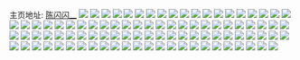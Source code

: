 主页地址: [陈闪闪__](https://weibo.com/u/2809529033) 
![](https://wx4.sinaimg.cn/mw2000/a77602c9gy1fya1jszlygj21kw16oe84.jpg) 
![](https://wx4.sinaimg.cn/mw2000/a77602c9gy1fya1jia4a3j21kw16ou0z.jpg) 
![](https://wx4.sinaimg.cn/mw2000/a77602c9gy1fya1k5ltx8j21kw16o1l0.jpg) 
![](https://wx4.sinaimg.cn/mw2000/a77602c9gy1fya1khja7ij20zx1fcu0y.jpg) 
![](https://wx4.sinaimg.cn/mw2000/a77602c9gy1fya1kphh6bj216o1kwb2b.jpg) 
![](https://wx4.sinaimg.cn/mw2000/a77602c9gy1fya1kw7rnsj21611e3hdv.jpg) 
![](https://wx4.sinaimg.cn/mw2000/a77602c9gy1fyadvq0jc9j22c03407ws.jpg) 
![](https://wx4.sinaimg.cn/mw2000/a77602c9gy1fyadv1rlagj20v915cn9w.jpg) 
![](https://wx4.sinaimg.cn/mw2000/a77602c9gy1fya9oqhgupj21kw16o4qr.jpg) 
![](https://wx4.sinaimg.cn/mw2000/a77602c9ly1fxc75g7b8mj21kw16oe85.jpg) 
![](https://wx4.sinaimg.cn/mw2000/a77602c9ly1fxc75irnhfj21kw16ob2c.jpg) 
![](https://wx4.sinaimg.cn/mw2000/a77602c9ly1fxc75ezch3j20qo0zk18n.jpg) 
![](https://wx4.sinaimg.cn/mw2000/a77602c9ly1fxc75jxnddj21kw16ob2d.jpg) 
![](https://wx4.sinaimg.cn/mw2000/a77602c9ly1fxc75kerv1j20qp0r9akq.jpg) 
![](https://wx4.sinaimg.cn/mw2000/a77602c9ly1fxc75q5x7mj20qo0zk4ar.jpg) 
![](https://wx4.sinaimg.cn/mw2000/a77602c9ly1fxc75km0gqj20qo0zk13t.jpg) 
![](https://wx4.sinaimg.cn/mw2000/a77602c9ly1fxc75l4ijfj216o1kwhdu.jpg) 
![](https://wx4.sinaimg.cn/mw2000/a77602c9ly1fxc75lk5ruj20zk0qoguq.jpg) 
![](https://wx4.sinaimg.cn/mw2000/a77602c9gy1fwbk0ilr6oj20zv0zvb2a.jpg) 
![](https://wx4.sinaimg.cn/mw2000/a77602c9gy1fwbk0lswf9j216o1kwqv7.jpg) 
![](https://wx4.sinaimg.cn/mw2000/a77602c9gy1fwbk0o78gkj22c0340kjl.jpg) 
![](https://wx4.sinaimg.cn/mw2000/a77602c9gy1fwbk0qpejwj22c02c07wj.jpg) 
![](https://wx4.sinaimg.cn/mw2000/a77602c9ly1fv4m4m6605j20qo0zk112.jpg) 
![](https://wx4.sinaimg.cn/mw2000/a77602c9ly1fv4m4nvag3j20zk0qo47t.jpg) 
![](https://wx4.sinaimg.cn/mw2000/a77602c9ly1fv4m4olgsgj20zk0qo7d3.jpg) 
![](https://wx4.sinaimg.cn/mw2000/a77602c9ly1fv4m4paa7wj20qo0zkago.jpg) 
![](https://wx4.sinaimg.cn/mw2000/a77602c9ly1fv4m4q0o9qj20qo0zkaim.jpg) 
![](https://wx4.sinaimg.cn/mw2000/a77602c9ly1fv4m4qmin9j20qo0zkqbo.jpg) 
![](https://wx4.sinaimg.cn/mw2000/a77602c9ly1fv4m4rf1i6j20qo0zkgst.jpg) 
![](https://wx4.sinaimg.cn/mw2000/a77602c9ly1fv4m4sckonj20qo0zkk2w.jpg) 
![](https://wx4.sinaimg.cn/mw2000/a77602c9ly1fv4m4j0zfwj20zk0qo116.jpg) 
![](https://wx4.sinaimg.cn/mw2000/a77602c9ly1fukkkcnl9tj20vd0qon3h.jpg) 
![](https://wx4.sinaimg.cn/mw2000/a77602c9ly1fukkkd4rtaj20qo0zk448.jpg) 
![](https://wx4.sinaimg.cn/mw2000/a77602c9ly1fukkkcbkcij20zk0qo13n.jpg) 
![](https://wx4.sinaimg.cn/mw2000/a77602c9ly1fukkkdhpt3j20qo0yn7a5.jpg) 
![](https://wx4.sinaimg.cn/mw2000/a77602c9ly1fukkke7gnuj20qo0zkthb.jpg) 
![](https://wx4.sinaimg.cn/mw2000/a77602c9ly1fukkkepbjsj20qo13j12g.jpg) 
![](https://wx4.sinaimg.cn/mw2000/a77602c9ly1fts2u85zw3j20qo0qo10n.jpg) 
![](https://wx4.sinaimg.cn/mw2000/a77602c9ly1fts2u7l05jj20qo0qok04.jpg) 
![](https://wx4.sinaimg.cn/mw2000/a77602c9ly1fts2u8omtqj20qo0qo42e.jpg) 
![](https://wx4.sinaimg.cn/mw2000/a77602c9ly1fts2u99tlpj20qo0zk0zm.jpg) 
![](https://wx4.sinaimg.cn/mw2000/a77602c9ly1fts2ua0cauj20qo0zk48c.jpg) 
![](https://wx4.sinaimg.cn/mw2000/a77602c9ly1fts2uatn4pj20qo0qogxs.jpg) 
![](https://wx4.sinaimg.cn/mw2000/a77602c9ly1ftl1o5z713j20qq0qoaba.jpg) 
![](https://wx4.sinaimg.cn/mw2000/a77602c9ly1ftl1o6dibgj20qq0qo40g.jpg) 
![](https://wx4.sinaimg.cn/mw2000/a77602c9ly1ftl1o4xwllj20qq0qomyt.jpg) 
![](https://wx4.sinaimg.cn/mw2000/a77602c9ly1ftl1o6ztr6j20qq0qowi6.jpg) 
![](https://wx4.sinaimg.cn/mw2000/a77602c9ly1ftl1o7f0cwj20qq0qodk2.jpg) 
![](https://wx4.sinaimg.cn/mw2000/a77602c9ly1ftl1o7ve77j20qq0qowk7.jpg) 
![](https://wx4.sinaimg.cn/mw2000/a77602c9ly1ftl1o8dfzej20qq0qoaas.jpg) 
![](https://wx4.sinaimg.cn/mw2000/a77602c9ly1ftl1o905vlj20qq0qodjg.jpg) 
![](https://wx4.sinaimg.cn/mw2000/a77602c9ly1ftl1o9dpcvj20qq0qodga.jpg) 
![](https://wx4.sinaimg.cn/mw2000/a77602c9gy1fstlgh9i7lj20qn0xd7fr.jpg) 
![](https://wx4.sinaimg.cn/mw2000/a77602c9gy1fstlgmq5x4j20m80go0vm.jpg) 
![](https://wx4.sinaimg.cn/mw2000/a77602c9gy1fstlhdamajj20qo106n8g.jpg) 
![](https://wx4.sinaimg.cn/mw2000/a77602c9gy1fsvkz6ywpmj214r1kwkjn.jpg) 
![](https://wx4.sinaimg.cn/mw2000/a77602c9gy1fsvkzasvj5j22c02c0u0z.jpg) 
![](https://wx4.sinaimg.cn/mw2000/a77602c9gy1fsvkzdlu47j216o1kw7wj.jpg) 
![](https://wx4.sinaimg.cn/mw2000/a77602c9gy1fstlh8b0v5j22c0340b2a.jpg) 
![](https://wx4.sinaimg.cn/mw2000/a77602c9ly1fsvkzg9yu5j212x1h7x6q.jpg) 
![](https://wx4.sinaimg.cn/mw2000/a77602c9ly1fsvkzi933wj23402c0qv6.jpg) 
![](https://wx4.sinaimg.cn/mw2000/a77602c9gy1frtrxn1e03j211i0qodoz.jpg) 
![](https://wx4.sinaimg.cn/mw2000/a77602c9ly1frkfck0i31j216o1kw4qr.jpg) 
![](https://wx4.sinaimg.cn/mw2000/a77602c9ly1frkfe0znaxj21d016ou0y.jpg) 
![](https://wx4.sinaimg.cn/mw2000/a77602c9ly1frkfdqc4hej21kw16ob2b.jpg) 
![](https://wx4.sinaimg.cn/mw2000/a77602c9ly1frkfe8byzqj216o1kwx6r.jpg) 
![](https://wx4.sinaimg.cn/mw2000/a77602c9ly1frkfei7vhij216o1kwqv7.jpg) 
![](https://wx4.sinaimg.cn/mw2000/a77602c9ly1frkferhkirj216o1kw1kz.jpg) 
![](https://wx4.sinaimg.cn/mw2000/a77602c9ly1frkfezah55j215e1en7wj.jpg) 
![](https://wx4.sinaimg.cn/mw2000/a77602c9ly1frkffbu1r3j23281q84qu.jpg) 
![](https://wx4.sinaimg.cn/mw2000/a77602c9ly1frkffow73lj216o1kwnpf.jpg) 
![](https://wx4.sinaimg.cn/mw2000/a77602c9ly1fqz9u2f8y8j20qo0zk7g3.jpg) 
![](https://wx4.sinaimg.cn/mw2000/a77602c9ly1fqz9u0yeblj22c0340he0.jpg) 
![](https://wx4.sinaimg.cn/mw2000/a77602c9ly1fqz9ujku7ij20qo0zkdro.jpg) 
![](https://wx4.sinaimg.cn/mw2000/a77602c9ly1fqz9umpjmhj22c0340e85.jpg) 
![](https://wx4.sinaimg.cn/mw2000/a77602c9ly1fqz9upv9y5j22c03404qu.jpg) 
![](https://wx4.sinaimg.cn/mw2000/a77602c9ly1fqz9utbh95j22c0340kjp.jpg) 
![](https://wx4.sinaimg.cn/mw2000/a77602c9ly1fqz9uwuqvcj22c03401l1.jpg) 
![](https://wx4.sinaimg.cn/mw2000/a77602c9ly1fqz9uyxir6j22c03404qq.jpg) 
![](https://wx4.sinaimg.cn/mw2000/a77602c9ly1fqz9v19gw2j22c0340qv5.jpg) 
![](https://wx4.sinaimg.cn/mw2000/a77602c9gy1fq815p8emqj216o1kwe83.jpg) 
![](https://wx4.sinaimg.cn/mw2000/a77602c9gy1fq81614s6yj21kw16ox6r.jpg) 
![](https://wx4.sinaimg.cn/mw2000/a77602c9gy1fq816a334vj216o1kw7wj.jpg) 
![](https://wx4.sinaimg.cn/mw2000/a77602c9gy1fq816jqsoij216o1kwnpe.jpg) 
![](https://wx4.sinaimg.cn/mw2000/a77602c9gy1fq815b6v6aj20u00u042u.jpg) 
![](https://wx4.sinaimg.cn/mw2000/a77602c9gy1fq816wdgl3j216o1kwe83.jpg) 
![](https://wx4.sinaimg.cn/mw2000/a77602c9gy1fpn7gzinrrj20qo0zkqa0.jpg) 
![](https://wx4.sinaimg.cn/mw2000/a77602c9gy1fpn7h3hwxnj20qo0zktdq.jpg) 
![](https://wx4.sinaimg.cn/mw2000/a77602c9gy1fpn7h755c5j20qo0zkdqw.jpg) 
![](https://wx4.sinaimg.cn/mw2000/a77602c9gy1fpn7hfoatoj20qo0zkdn9.jpg) 
![](https://wx4.sinaimg.cn/mw2000/a77602c9gy1fpn7hhq2nlj20zk0qogru.jpg) 
![](https://wx4.sinaimg.cn/mw2000/a77602c9gy1fpn7hj6425j20qo0qo78h.jpg) 
![](https://wx4.sinaimg.cn/mw2000/a77602c9gy1fpdvgf9zqaj20qo0zkwkt.jpg) 
